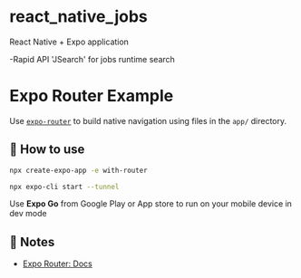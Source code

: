 # react_native_jobs
React Native + Expo application

-Rapid API 'JSearch' for jobs runtime search

# Expo Router Example

Use [`expo-router`](https://docs.expo.dev/router/introduction/) to build native navigation using files in the `app/` directory.

## 🚀 How to use

```sh
npx create-expo-app -e with-router
```
```sh
npx expo-cli start --tunnel
```
Use **Expo Go** from Google Play or App store to run on your mobile device in dev mode

## 📝 Notes

- [Expo Router: Docs](https://docs.expo.dev/router/introduction/)
